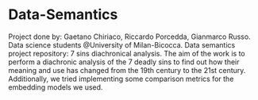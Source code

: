 # Data-Semantics
Project done by: Gaetano Chiriaco, Riccardo Porcedda, Gianmarco Russo. Data science students @University of Milan-Bicocca.
Data semantics project repository: 7 sins diachronical analysis.
The aim of the work is to perform a diachronic analysis of the 7 deadly sins to find out how their meaning and use has changed from the 19th century to the 21st century.
Additionally, we tried implementing some comparison metrics for the embedding models we used.

